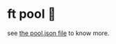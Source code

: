 # ft pool 🫧
see [the pool.json file](https://github.com/zealleaf/ft-pool/blob/main/pool.json) to know more.
